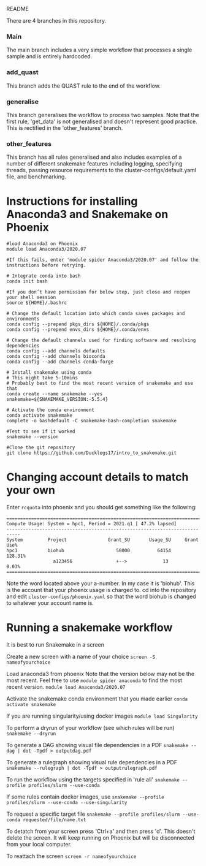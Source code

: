 README

There are 4 branches in this repository. 

### Main 
The main branch includes a very simple workflow that processes a single sample and is entirely hardcoded.

### add_quast
This branch adds the QUAST rule to the end of the workflow.

### generalise
This branch generalises the workflow to process two samples. Note that the first rule, 'get_data' is not generalised and doesn't represent good practice. This is rectified in the 'other_features' branch.

### other_features
This branch has all rules generalised and also includes examples of a number of different snakemake features including logging, specifying threads, passing resource requirements to the cluster-configs/default.yaml file, and benchmarking.


# Instructions for installing Anaconda3 and Snakemake on Phoenix 

```
#load Anaconda3 on Phoenix
module load Anaconda3/2020.07

#If this fails, enter 'module spider Anaconda3/2020.07' and follow the instructions before retrying.

# Integrate conda into bash
conda init bash

#If you don’t have permission for below step, just close and reopen your shell session
source ${HOME}/.bashrc

# Change the default location into which conda saves packages and environments
conda config --prepend pkgs_dirs ${HOME}/.conda/pkgs
conda config --prepend envs_dirs ${HOME}/.conda/envs

# Change the default channels used for finding software and resolving dependencies
conda config --add channels defaults
conda config --add channels bioconda
conda config --add channels conda-forge

# Install snakemake using conda
# This might take 5-10mins
# Probably best to find the most recent version of snakemake and use that
conda create --name snakemake --yes snakemake=${SNAKEMAKE_VERSION:-5.5.4}

# Activate the conda environment
conda activate snakemake
complete -o bashdefault -C snakemake-bash-completion snakemake

#Test to see if it worked
snakemake --version

#Clone the git repository
git clone https://github.com/Ducklegs17/intro_to_snakemake.git

```

# Changing account details to match your own

Enter `rcquota` into phoenix and you should get something like the following:

```
===========================================================================
Compute Usage: System = hpc1, Period = 2021.q1 [ 47.2% lapsed]
---------------------------------------------------------------------------
System         Project               Grant_SU       Usage_SU     Grant Use%
hpc1           biohub                   50000          64154        128.31%
                 a123456                +-->             13          0.03%
===========================================================================
```

Note the word located above your a-number. In my case it is 'biohub'. This is the account that your phoenix usage is charged to. 
cd into the repository and edit `cluster-configs/phoenix.yaml` so that the word biohub is changed to whatever your account name is. 

# Running a snakemake workflow
It is best to run Snakemake in a screen

Create a new screen with a name of your choice
```screen -S nameofyourchoice```

Load anaconda3 from phoenix
Note that the version below may not be the most recent. 
Feel free to use `module spider anaconda` to find the most recent version.
```module load Anaconda3/2020.07```

Activate the snakemake conda environment that you made earlier
```conda activate snakemake```

If you are running singularity/using docker images
```module load Singularity```

To perform a dryrun of your workflow (see which rules will be run)
```snakemake --dryrun```

To generate a DAG showing visual file dependencies in a PDF
```snakemake --dag | dot -Tpdf > outputdag.pdf```

To generate a rulegraph showing visual rule dependencies in a PDF
```snakemake --rulegraph | dot -Tpdf > outputrulegraph.pdf```

To run the workflow using the targets specified in 'rule all'
```snakemake --profile profiles/slurm --use-conda```

If some rules contain docker images, use
```snakemake --profile profiles/slurm --use-conda --use-singularity```

To request a specific target file
```snakemake --profile profiles/slurm --use-conda requested/file/name.txt```

To detatch from your screen press 'Ctrl+a' and then press 'd'. This doesn't delete the screen.
It will keep running on Phoenix but will be disconnected from your local computer.

To reattach the screen
```screen -r nameofyourchoice```

 
